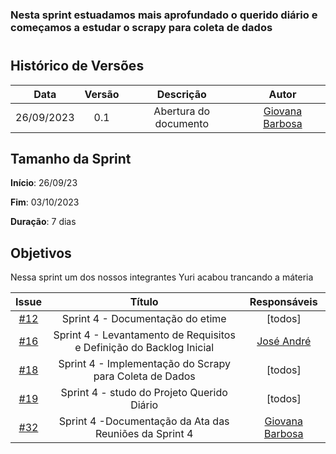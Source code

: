 ### Nesta sprint estuadamos mais aprofundado o querido diário e começamos a estudar o scrapy para coleta de dados
#

## Histórico de Versões

| Data       | Versão | Descrição                                 | Autor             |
| :--------: | :----: | :--------------------:                    | :---------------: |
| 26/09/2023 |  0.1   | Abertura do documento                     | [Giovana Barbosa ](https://github.com/gio221) |

## Tamanho da Sprint

**Início**: 26/09/23

**Fim**: 03/10/2023

**Duração**: 7 dias

## Objetivos
Nessa sprint um dos nossos integrantes Yuri acabou trancando a máteria 

|                            Issue                             |              Título               |                    Responsáveis                     |
| :----------------------------------------------------------: | :-------------------------------: | :-------------------------------------------------: |
| [#12](https://github.com/unb-mds/2023-2-Squad07/issues/12) |  Sprint 4 - Documentação do etime  |[todos] |
| [#16](https://github.com/unb-mds/2023-2-Squad07/issues/16) | Sprint 4 - Levantamento de Requisitos e Definição do Backlog Inicial | [José André](https://github.com/joseandre25) |
| [#18](https://github.com/unb-mds/2023-2-Squad07/issues/18) | Sprint 4 - Implementação do Scrapy para Coleta de Dados| [todos]|
| [#19](https://github.com/unb-mds/2023-2-Squad07/issues/19) | Sprint 4 - studo do Projeto Querido Diário | [todos] |
| [#32](https://github.com/unb-mds/2023-2-Squad07/issues/32) | Sprint 4 -Documentação da Ata das Reuniões da Sprint 4   |  [Giovana Barbosa ](https://github.com/gio221) |
